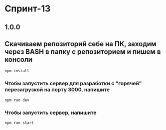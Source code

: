 # Спринт-13

## 1.0.0

## Скачиваем репозиторий себе на ПК, заходим через BASH в папку с репозиторием и пишем в консоли 
```
npm install
```

### Чтобы запустить сервер для разработки с "горячей" перезагрузкой на порту 3000, напишите
```
npm run dev
```

### Чтобы запустить сервер, напишите
```
npm run start
```